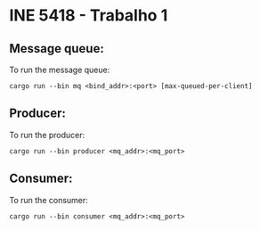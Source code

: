 # INE 5418 - Trabalho 1

## Message queue:
To run the message queue:

```
cargo run --bin mq <bind_addr>:<port> [max-queued-per-client]
```

## Producer:
To run the producer:

```
cargo run --bin producer <mq_addr>:<mq_port>
```

## Consumer:
To run the consumer:

```
cargo run --bin consumer <mq_addr>:<mq_port>
```
